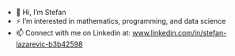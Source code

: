 - 👋 Hi, I’m Stefan
- ⚡ I’m interested in mathematics, programming, and data science
- 📫 Connect with me on Linkedin at:
      www.linkedin.com/in/stefan-lazarevic-b3b42598

<!---
slazar37/slazar37 is a ✨ special ✨ repository because its `README.md` (this file) appears on your GitHub profile.
You can click the Preview link to take a look at your changes.
--->
